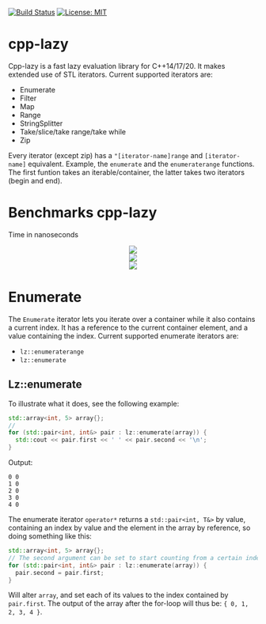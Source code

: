 [![Build Status](https://travis-ci.com/MarcDirven/cpp-lazy.svg?branch=master)](https://travis-ci.com/MarcDirven/cpp-lazy) [![License: MIT](https://img.shields.io/badge/License-MIT-yellow.svg)](https://opensource.org/licenses/MIT)


# cpp-lazy
Cpp-lazy is a fast lazy evaluation library for C++14/17/20. It makes extended use of STL iterators. Current supported iterators are:
- Enumerate
- Filter
- Map
- Range
- StringSplitter
- Take/slice/take range/take while
- Zip

Every iterator (except zip) has a `"[iterator-name]range` and `[iterator-name]` equivalent. Example, the `enumerate` and the `enumeraterange` functions. The first funtion takes an iterable/container, the latter takes two iterators (begin and end).

# Benchmarks cpp-lazy
Time in nanoseconds

<div style="text-align:center"><img src="https://i.imgur.com/i8UNtz8.png" /></div>

<div style="text-align:center"><img src="https://i.imgur.com/tuKCTzM.png" /></div>

<div style="text-align:center"><img src="https://i.imgur.com/NG1gV8h.png" /></div>

# Enumerate
The `Enumerate` iterator lets you iterate over a container while it also contains a current index. It has a reference to the current container element, and a value containing the index. Current supported enumerate iterators are:
- `lz::enumeraterange`
- `lz::enumerate`

## Lz::enumerate
To illustrate what it does, see the following example:
```cpp
std::array<int, 5> array{};
// 
for (std::pair<int, int&> pair : lz::enumerate(array)) {
  std::cout << pair.first << ' ' << pair.second << '\n';
}
```
Output:
```
0 0
1 0
2 0
3 0
4 0
```
The enumerate iterator `operator*` returns a `std::pair<int, T&>` by value, containing an index by value and the element in the array by reference, so doing something like this:
```cpp
std::array<int, 5> array{};
// The second argument can be set to start counting from a certain index e.g. lz::enumerate(array, 5)
for (std::pair<int, int&> pair : lz::enumerate(array)) {
  pair.second = pair.first;
}
```
Will alter `array`, and set each of its values to the index contained by `pair.first`. The output of the array after the for-loop will thus be: `{ 0, 1, 2, 3, 4 }`.
